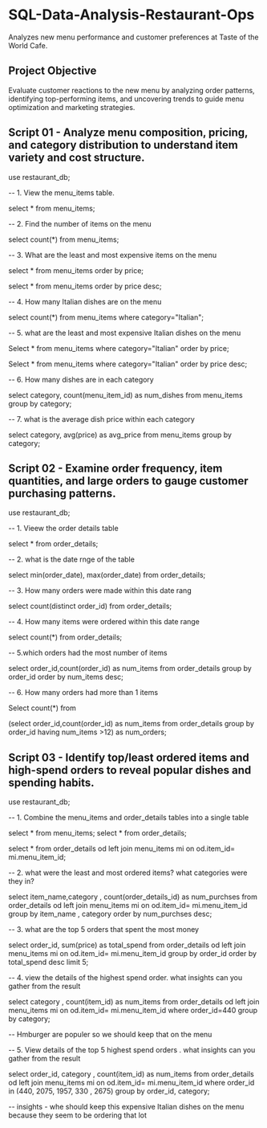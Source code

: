 # SQL-Data-Analysis-Restaurant-Ops
Analyzes new menu performance and customer preferences at Taste of the World Cafe.


## Project Objective
Evaluate customer reactions to the new menu by analyzing order patterns, identifying top-performing items, and uncovering trends to guide menu optimization and marketing strategies.




## Script 01  - Analyze menu composition, pricing, and category distribution to understand item variety and cost structure.

use restaurant_db;

-- 1. View the menu_items table.

select * from menu_items;



-- 2. Find the number of items on the menu 

select count(*) from menu_items;



-- 3. What are the least and most expensive items on the menu 

select * from menu_items
order by price;

select * from menu_items
order by price desc;



-- 4. How many Italian dishes are on the menu 

select count(*) from menu_items
where category="Italian";



-- 5. what are the least and most expensive Italian dishes on the menu 

Select * from menu_items
where category="Italian"
order by price;

Select * from menu_items
where category="Italian"
order by price desc;



-- 6. How many dishes are in each category

select category, count(menu_item_id) as num_dishes 
from menu_items 
group by category;



-- 7. what is the average dish price within each category 

select category, avg(price) as avg_price
from menu_items
group by category;




## Script 02  - Examine order frequency, item quantities, and large orders to gauge customer purchasing patterns.

use restaurant_db;

-- 1. Vieew the order details table

select * from order_details;

-- 2. what is the date rnge of the table 

select min(order_date), max(order_date)
from order_details;

-- 3. How many orders were made within this date rang 

select count(distinct order_id) from order_details;

-- 4. How many items were ordered within this date range 

select count(*) from order_details;

-- 5.which orders had the most number of items 

select order_id,count(order_id) as num_items
 from order_details
group by order_id
order by num_items desc;

-- 6. How many orders had more than 1 items 

Select count(*) from

(select order_id,count(order_id) as num_items
 from order_details
group by order_id
having num_items >12) as num_orders;


 ## Script 03  - Identify top/least ordered items and high-spend orders to reveal popular dishes and spending habits.


 use restaurant_db;

-- 1. Combine the menu_items and order_details tables into a single table 

select * from menu_items;
select * from order_details;

select * from
order_details od left join menu_items mi
   on od.item_id= mi.menu_item_id;
   
-- 2. what were the least and most ordered items? what categories were they in?

select item_name,category ,  count(order_details_id) as num_purchses 
from
order_details od left join menu_items mi
   on od.item_id= mi.menu_item_id
   group by item_name , category
   order by num_purchses desc;
   
-- 3. what are the top 5 orders that spent the most money

select order_id, sum(price) as total_spend from
order_details od left join menu_items mi
   on od.item_id= mi.menu_item_id
   group by order_id
   order by total_spend desc
   limit 5;
   
-- 4. view the details of the highest spend order. what insights can you gather from the result

select category , count(item_id) as num_items
 from
order_details od left join menu_items mi
   on od.item_id= mi.menu_item_id
where order_id=440
group by category;

-- Hmburger are populer so we should keep that on the menu 


-- 5. View details of the top 5  highest spend orders . what insights can you gather from the result 

select order_id, category , count(item_id) as num_items
 from
order_details od left join menu_items mi
   on od.item_id= mi.menu_item_id
where order_id in (440, 2075, 1957, 330 , 2675)
group by order_id, category;

-- insights - whe should keep this expensive Italian dishes on the menu  because they seem to be ordering that lot  

